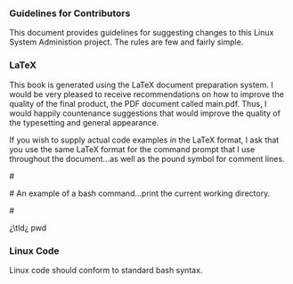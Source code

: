 ### Guidelines for Contributors

This document provides guidelines for suggesting changes to this Linux System Administion project. The rules are few and fairly simple.

### LaTeX

This book is generated using the LaTeX document preparation system. I would be very pleased to receive recommendations on how to improve the quality of the final product, the PDF document called main.pdf. Thus, I would happily countenance suggestions that would improve the quality of the  typesetting and general appearance.

If you wish to supply actual code examples in the LaTeX format, I ask that you use the same LaTeX format for the command prompt that I use throughout the document...as well as the pound symbol for comment lines.

&#35;

<p>&#35; An example of a bash command...print the current working directory.</p>

<p>&#35;</p>

<p>&#191;\tld&#191; pwd</p>

### Linux Code

Linux code should conform to standard bash syntax.


